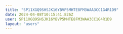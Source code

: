 ```yaml
---
title: "SP11XGQ9SHSJK16YBVP5MHTE8FM3WAA3CC1G4R1D9"
date: 2024-04-08T10:15:41.826Z
user: SP11XGQ9SHSJK16YBVP5MHTE8FM3WAA3CC1G4R1D9
layout: "users"
---
```

    